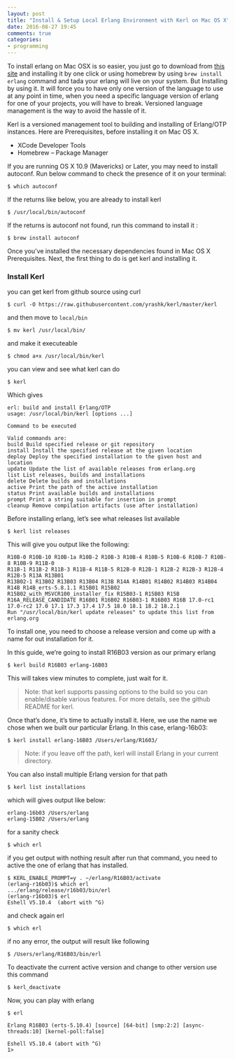 ```yaml
---
layout: post
title: "Install & Setup Local Erlang Environment with Kerl on Mac OS X"
date: 2016-08-27 19:45
comments: true
categories: 
- programming
---
```


To install erlang on Mac OSX is so easier, you just go to download from [this site](https://www.erlang-solutions.com/resources/download.html) and installing it by one click or using homebrew by using `brew install erlang` command and tada your erlang will live on your system. But Installing by using it. It will force you to have only one version of the language to use at any point in time, when you need a specific language version of erlang for one of your projects, you will have to break. Versioned language management is the way to avoid the hassle of it.

Kerl is a versioned management tool to building and installing of Erlang/OTP instances. Here are Prerequisites, before installing it on Mac OS X.

* XCode Developer Tools
* Homebrew – Package Manager

<!--more-->

If you are running OS X 10.9 (Mavericks) or Later, you may need to install autoconf. Run below command to check the presence of it on your terminal:

```
$ which autoconf 
```
If the returns like below, you are already to install kerl

```
$ /usr/local/bin/autoconf
```

If the returns is autoconf not found, run this command to install it :

```
$ brew install autoconf
```
Once you’ve installed the necessary dependencies found in Mac OS X Prerequisites. Next, the first thing to do is get kerl and installing it.

### Install Kerl ###

you can get kerl from github source using curl

```
$ curl -O https://raw.githubusercontent.com/yrashk/kerl/master/kerl
```
and then move to `local/bin`

```
$ mv kerl /usr/local/bin/
```
and make it executeable

```
$ chmod a+x /usr/local/bin/kerl
```

you can view and see what kerl can do

```
$ kerl
```

Which gives

```
erl: build and install Erlang/OTP
usage: /usr/local/bin/kerl [options ...]

Command to be executed

Valid commands are:
build Build specified release or git repository
install Install the specified release at the given location
deploy Deploy the specified installation to the given host and location
update Update the list of available releases from erlang.org
list List releases, builds and installations
delete Delete builds and installations
active Print the path of the active installation
status Print available builds and installations
prompt Print a string suitable for insertion in prompt
cleanup Remove compilation artifacts (use after installation)
```
Before installing erlang, let’s see what releases list available

```
$ kerl list releases
```

This will give you output like the following:

```
R10B-0 R10B-10 R10B-1a R10B-2 R10B-3 R10B-4 R10B-5 R10B-6 R10B-7 R10B-8 R10B-9 R11B-0
R11B-1 R11B-2 R11B-3 R11B-4 R11B-5 R12B-0 R12B-1 R12B-2 R12B-3 R12B-4 R12B-5 R13A R13B01
R13B02-1 R13B02 R13B03 R13B04 R13B R14A R14B01 R14B02 R14B03 R14B04 R14B R14B_erts-5.8.1.1 R15B01 R15B02 R15B02_with_MSVCR100_installer_fix R15B03-1 R15B03 R15B R16A_RELEASE_CANDIDATE R16B01 R16B02 R16B03-1 R16B03 R16B 17.0-rc1 17.0-rc2 17.0 17.1 17.3 17.4 17.5 18.0 18.1 18.2 18.2.1
Run "/usr/local/bin/kerl update releases" to update this list from erlang.org
```
To install one, you need to choose a release version and come up with a name for out installation for it.

In this guide, we’re going to install R16B03 version as our primary erlang

```
$ kerl build R16B03 erlang-16B03
```

This will takes view minutes to complete, just wait for it.

> Note: that kerl supports passing options to the build so you can enable/disable various features. For more details, see the github README for kerl.

Once that’s done, it’s time to actually install it. Here, we use the name we chose when we built our particular Erlang. In this case, erlang-16b03:

```
$ kerl install erlang-16B03 /Users/erlang/R1603/
```

> Note: if you leave off the path, kerl will install Erlang in your current directory.

You can also install multiple Erlang version for that path

```
$ kerl list installations
```

which will gives output like below:

```
erlang-16b03 /Users/erlang
erlang-15B02 /Users/erlang
```

for a sanity check

```
$ which erl
```

if you get output with nothing result after run that command, you need to active the one of erlang that has installed.

```
$ KERL_ENABLE_PROMPT=y . ~/erlang/R16B03/activate
(erlang-r16b03)$ which erl
.../erlang/release/r16b03/bin/erl
(erlang-r16b03)$ erl
Eshell V5.10.4  (abort with ^G)
```

and check again erl

```
$ which erl
```

if no any error, the output will result like following

```
$ /Users/erlang/R16B03/bin/erl
```

To deactivate the current active version and change to other version use this command

```
$ kerl_deactivate
```

Now, you can play with erlang

```
$ erl

Erlang R16B03 (erts-5.10.4) [source] [64-bit] [smp:2:2] [async-threads:10] [kernel-poll:false]

Eshell V5.10.4 (abort with ^G)
1>
```


